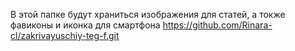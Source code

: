 В этой папке будут храниться изображения для статей, а токже фавиконы и иконка для смартфона
https://github.com/Rinara-cl/zakrivayuschiy-teg-f.git